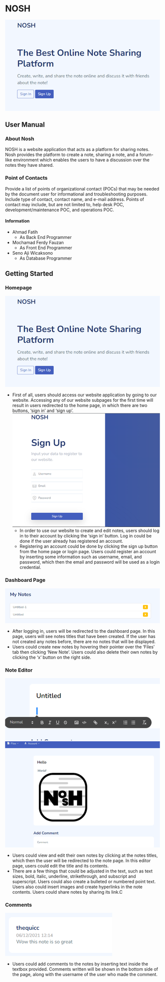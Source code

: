 # NOSH
![Screenshot of homepage](./images/image32.png)
## User Manual
### About Nosh
NOSH is a website application that acts as a platform for sharing notes. Nosh provides the platform to create a note, sharing a note, and a forum-like environment which enables the users to have a discussion over the notes they have shared.
### Point of Contacts
Provide a list of points of organizational contact (POCs) that may be needed by the document user for informational and troubleshooting purposes. Include type of contact, contact name, and e-mail address. Points of contact may  include, but are not limited to, help desk POC, development/maintenance POC, and operations POC.
#### Information
* Ahmad Fatih
  * As Back End Programmer
* Mochamad Ferdy Fauzan 
  * As Front End Programmer
* Seno Aji Wicaksono
  * As Database Programmer
## Getting Started
### Homepage
![Screenshot of homepage](./images/image32.png)
- First of all, users should access our website application by going to our website. Accessing any of our website subpages for the first time will result in users redirected to the home page, in which there are two buttons, ‘sign in’ and ‘sign up’.
![Screenshot of homepage](./images/image10.png)
  - In order to use our website to create and edit notes, users should log in to their account by clicking the ‘sign in’ button. Log in could be done if the user already has registered an account.
  - Registering an account could be done by clicking the sign up button from the home page or login page. Users could register an account by inserting some information such as username, email, and password, which then the email and password will be used as a login credential.
### Dashboard Page
![Screenshot of homepage](./images/image27.png)
- After logging in, users will be redirected to the dashboard page. In this page, users will see notes titles that have been created. If the user has not created any notes before, there are no notes that will be displayed.
- Users could create new notes by hovering their pointer over the ‘Files’ tab then clicking ‘New Note’.  Users could also delete their own notes by clicking the ‘x’ button on the right side.
### Note Editor
![Screenshot of homepage](./images/image2.png)
![Screenshot of homepage](./images/image9.png)
- Users could view and edit their own notes by clicking at the notes titles, which then the user will be redirected to the note page. In this editor page, users could edit the title and its contents.
- There are a few things that could be adjusted in the text, such as text sizes, bold, italic, underline, strikethrough, and subscript and superscript. Users could also create a bulleted or numbered point text. Users also could insert images and create hyperlinks in the note contents. Users could share notes by sharing its link.C
### Comments
![Screenshot of homepage](./images/image15.png)
- Users could add comments to the notes by inserting text inside the textbox provided. Comments written will be shown in the bottom side of the page, along with the username of the user who made the comment.
